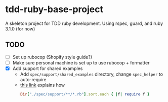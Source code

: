 # tdd-ruby-base-project
A skeleton project for TDD ruby development. Using rspec, guard, and ruby 3.1.0 (for now)

## TODO

- [ ] Set up rubocop (Shopify style guide?)
- [ ] Make sure personal machine is set up to use rubocop + formatter
- [x] Add support for shared examples
  - Add `spec/support/shared_examples` directory, change `spec_helper` to auto-require
  - [this link](https://relishapp.com/rspec/rspec-core/v/3-3/docs/example-groups/shared-examples) explains how
    ```ruby
    Dir["./spec/support/**/*.rb"].sort.each { |f| require f }
    ```
